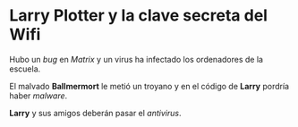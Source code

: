 # Larry Plotter y la clave secreta del Wifi

Hubo un *bug* en *Matrix* y un virus ha infectado
los ordenadores de la escuela.

El malvado **Ballmermort** le metió un troyano
y en el código de **Larry** pordría haber *malware*.

**Larry** y sus amigos deberán pasar el *antivirus*.
